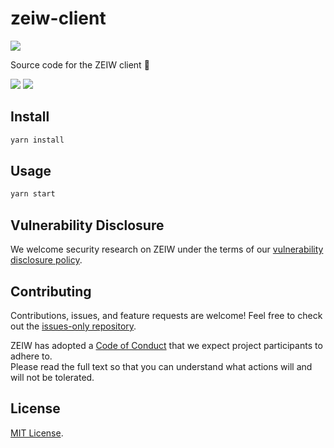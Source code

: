 # zeiw-client

[![](https://discordapp.com/api/guilds/541950836994211870/embed.png?style=banner2)](https://discord.gg/h7NxqBe)

Source code for the ZEIW client 🏓

[![](https://api.netlify.com/api/v1/badges/4af8b881-4119-4274-bddc-12c1c26834d4/deploy-status)](https://app.netlify.com/sites/zeiw/deploys)
[![](https://img.shields.io/badge/code_style-prettier-ff69b4.svg)](https://prettier.io)

## Install

```sh
yarn install
```

## Usage

```sh
yarn start
```

## Vulnerability Disclosure

We welcome security research on ZEIW under the terms of our [vulnerability disclosure policy](https://zeiw.me/security).

## Contributing

Contributions, issues, and feature requests are welcome! Feel free to check out the [issues-only repository](https://github.com/next/zeiw-issues/issues).

ZEIW has adopted a [Code of Conduct](./.github/CODE_OF_CONDUCT.md) that we expect project participants to adhere to.<br />
Please read the full text so that you can understand what actions will and will not be tolerated.

## License

[MIT License](./LICENSE).
